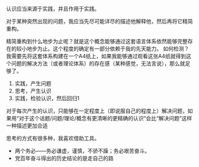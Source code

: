 认识应当来源于实践，并且作用于实践。

对于某种突然出现的问题，我应当先尽可能详尽的描述他解释他，然后再将它精简重构。

精简重构到什么地步为止呢？就是这个概念能够通过这套语言体系依然能够完整存在的较小地步为止。这个程度的确定有一部分依赖于我的先天能力。
如何检测？我需要先将这套体系构建在一个A4纸上，如果我能够通过观看这张A4纸就得到这个问题的解决方法（或者理论体系）的存在感（某种感觉，无法言说），那么就足够了。

1. 实践，产生问题
2. 思考，产生认识
3. 实践，检验认识，然后回归1

对于每次产生的认识，只能够在一定程度上（即说服自己的程度上）解决问题，如果用“对于这个话题/问题/理论/概念有更清晰的更精确的认识”会比“解决问题”这样一种描述更加合适

思考的方式有很多种，我喜欢借助工具。

- 两个务必——务必谦虚，谨慎，不骄不躁；务必艰苦奋斗。
- 党百年奋斗得出的历史结论的是走自己的路
